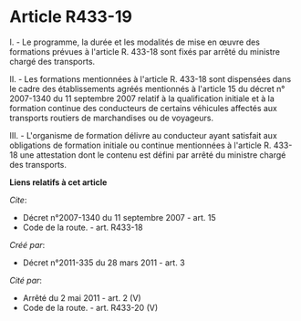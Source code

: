 # Article R433-19

I. - Le programme, la durée et les modalités de mise en œuvre des formations prévues à l'article R. 433-18 sont fixés par
arrêté du ministre chargé des transports.

II. - Les formations mentionnées à l'article R. 433-18 sont dispensées dans le cadre des établissements agréés mentionnés à
l'article 15 du décret n° 2007-1340 du 11 septembre 2007 relatif à la qualification initiale et à la formation continue des
conducteurs de certains véhicules affectés aux transports routiers de marchandises ou de voyageurs.

III. - L'organisme de formation délivre au conducteur ayant satisfait aux obligations de formation initiale ou continue
mentionnées à l'article R. 433-18 une attestation dont le contenu est défini par arrêté du ministre chargé des transports.

**Liens relatifs à cet article**

_Cite_:

  - Décret n°2007-1340 du 11 septembre 2007 - art. 15
  - Code de la route. - art. R433-18

_Créé par_:

  - Décret n°2011-335 du 28 mars 2011 - art. 3

_Cité par_:

  - Arrêté du 2 mai 2011 - art. 2 (V)
  - Code de la route. - art. R433-20 (V)
